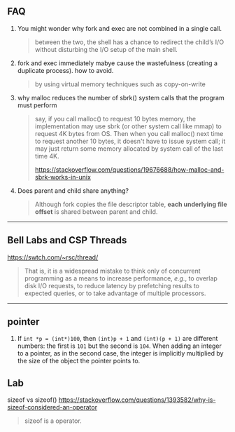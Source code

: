 ## FAQ

1. You might wonder why fork and exec are not combined in a single call.

   > between the two, the shell has a chance to redirect the child’s I/O without disturbing the I/O setup of the main shell.

2. fork and exec immediately mabye cause the wastefulness (creating a duplicate process). how to avoid.

   > by using virtual memory techniques such as copy-on-write

3. why malloc reduces the number of sbrk() system calls that the program must perform

   > say, if you call malloc() to request 10 bytes memory, the implementation may use sbrk (or other system call like mmap) to request 4K bytes from OS. Then when you call malloc() next time to request another 10 bytes, it doesn't have to issue system call; it may just return some memory allocated by system call of the last time 4K.
   >
   > https://stackoverflow.com/questions/19676688/how-malloc-and-sbrk-works-in-unix

4. Does parent and child share anything?

   > Although fork copies the file descriptor table, **each underlying file offset** is shared between parent and child.

------

## Bell Labs and CSP Threads

https://swtch.com/~rsc/thread/

> That is, it is a widespread mistake to think only of concurrent programming as a means to increase performance, *e.g.*, to overlap disk I/O requests, to reduce latency by prefetching results to expected queries, or to take advantage of multiple processors.

--------

## pointer

1. If `int *p = (int*)100`, then `(int)p + 1` and `(int)(p + 1)` are different numbers: the first is `101` but the second is `104`. When adding an integer to a pointer, as in the second case, the integer is implicitly multiplied by the size of the object the pointer points to.

## Lab

sizeof vs sizeof() https://stackoverflow.com/questions/1393582/why-is-sizeof-considered-an-operator

> sizeof is a operator.